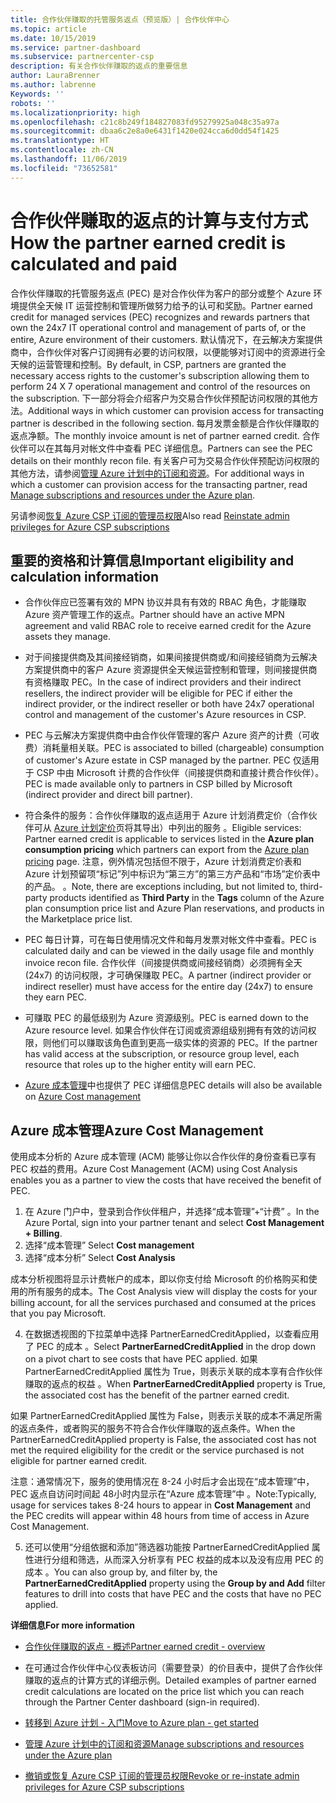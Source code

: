```yaml
---
title: 合作伙伴赚取的托管服务返点（预览版）| 合作伙伴中心
ms.topic: article
ms.date: 10/15/2019
ms.service: partner-dashboard
ms.subservice: partnercenter-csp
description: 有关合作伙伴赚取的返点的重要信息
author: LauraBrenner
ms.author: labrenne
Keywords: ''
robots: ''
ms.localizationpriority: high
ms.openlocfilehash: c21c8b249f184827083fd95279925a048c35a97a
ms.sourcegitcommit: dbaa6c2e8a0e6431f1420e024cca6d0dd54f1425
ms.translationtype: HT
ms.contentlocale: zh-CN
ms.lasthandoff: 11/06/2019
ms.locfileid: "73652581"
---
```

# <a name="how-the-partner-earned-credit-is-calculated-and-paid"></a><span data-ttu-id="94cce-103">合作伙伴赚取的返点的计算与支付方式</span><span class="sxs-lookup"><span data-stu-id="94cce-103">How the partner earned credit is calculated and paid</span></span>

<span data-ttu-id="94cce-104">合作伙伴赚取的托管服务返点 (PEC) 是对合作伙伴为客户的部分或整个 Azure 环境提供全天候 IT 运营控制和管理所做努力给予的认可和奖励。</span><span class="sxs-lookup"><span data-stu-id="94cce-104">Partner earned credit for managed services (PEC) recognizes and rewards partners that own the 24x7 IT operational control and management of parts of, or the entire, Azure environment of their customers.</span></span> <span data-ttu-id="94cce-105">默认情况下，在云解决方案提供商中，合作伙伴对客户订阅拥有必要的访问权限，以便能够对订阅中的资源进行全天候的运营管理和控制。</span><span class="sxs-lookup"><span data-stu-id="94cce-105">By default, in CSP, partners are granted the necessary access rights to the customer's subscription allowing them to perform 24 X 7 operational management and control of the resources on the subscription.</span></span> <span data-ttu-id="94cce-106">下一部分将会介绍客户为交易合作伙伴预配访问权限的其他方法。</span><span class="sxs-lookup"><span data-stu-id="94cce-106">Additional ways in which customer can provision access for transacting partner is described in the following section.</span></span> <span data-ttu-id="94cce-107">每月发票金额是合作伙伴赚取的返点净额。</span><span class="sxs-lookup"><span data-stu-id="94cce-107">The monthly invoice amount is net of partner earned credit.</span></span> <span data-ttu-id="94cce-108">合作伙伴可以在其每月对帐文件中查看 PEC 详细信息。</span><span class="sxs-lookup"><span data-stu-id="94cce-108">Partners can see the PEC details on their monthly recon file.</span></span> <span data-ttu-id="94cce-109">有关客户可为交易合作伙伴预配访问权限的其他方法，请参阅[管理 Azure 计划中的订阅和资源](azure-plan-manage.md)。</span><span class="sxs-lookup"><span data-stu-id="94cce-109">For additional ways in which a customer can provision access for the transacting partner, read [Manage subscriptions and resources under the Azure plan](azure-plan-manage.md).</span></span>

<span data-ttu-id="94cce-110">另请参阅[恢复 Azure CSP 订阅的管理员权限](revoke-reinstate-csp.md)</span><span class="sxs-lookup"><span data-stu-id="94cce-110">Also read [Reinstate admin privileges for Azure CSP subscriptions](revoke-reinstate-csp.md)</span></span>

## <a name="important-eligibility-and-calculation-information"></a><span data-ttu-id="94cce-111">重要的资格和计算信息</span><span class="sxs-lookup"><span data-stu-id="94cce-111">Important eligibility and calculation information</span></span>

- <span data-ttu-id="94cce-112">合作伙伴应已签署有效的 MPN 协议并具有有效的 RBAC 角色，才能赚取 Azure 资产管理工作的返点。</span><span class="sxs-lookup"><span data-stu-id="94cce-112">Partner should have an active MPN agreement and valid RBAC role to receive earned credit for the Azure assets they manage.</span></span> 

- <span data-ttu-id="94cce-113">对于间接提供商及其间接经销商，如果间接提供商或/和间接经销商为云解决方案提供商中的客户 Azure 资源提供全天候运营控制和管理，则间接提供商有资格赚取 PEC。</span><span class="sxs-lookup"><span data-stu-id="94cce-113">In the case of indirect providers and their indirect resellers, the indirect provider will be eligible for PEC if either the indirect provider, or the indirect reseller or both have 24x7 operational control and management of the customer's Azure resources in CSP.</span></span>

- <span data-ttu-id="94cce-114">PEC 与云解决方案提供商中由合作伙伴管理的客户 Azure 资产的计费（可收费）消耗量相关联。</span><span class="sxs-lookup"><span data-stu-id="94cce-114">PEC is associated to billed (chargeable) consumption of customer's Azure estate in CSP managed by the partner.</span></span> <span data-ttu-id="94cce-115">PEC 仅适用于 CSP 中由 Microsoft 计费的合作伙伴（间接提供商和直接计费合作伙伴）。</span><span class="sxs-lookup"><span data-stu-id="94cce-115">PEC is made available only to partners in CSP billed by Microsoft (indirect provider and direct bill partner).</span></span> 

- <span data-ttu-id="94cce-116">符合条件的服务：合作伙伴赚取的返点适用于 Azure 计划消费定价（合作伙伴可从 [Azure 计划定价](https://partner.microsoft.com/commerce/sales)页将其导出）中列出的服务  。</span><span class="sxs-lookup"><span data-stu-id="94cce-116">Eligible services: Partner earned credit is applicable to services listed in the **Azure plan consumption pricing** which partners can export from the [Azure plan pricing](https://partner.microsoft.com/commerce/sales) page.</span></span> <span data-ttu-id="94cce-117">注意，例外情况包括但不限于，Azure 计划消费定价表和 Azure 计划预留项“标记”列中标识为“第三方”的第三方产品和“市场”定价表中的产品。   。</span><span class="sxs-lookup"><span data-stu-id="94cce-117">Note, there are exceptions including, but not limited to, third-party products identified as **Third Party** in  the **Tags** column of the Azure plan consumption price list and Azure Plan reservations, and products in the Marketplace price list.</span></span>

- <span data-ttu-id="94cce-118">PEC 每日计算，可在每日使用情况文件和每月发票对帐文件中查看。</span><span class="sxs-lookup"><span data-stu-id="94cce-118">PEC is calculated daily and can be viewed in the daily usage file and monthly invoice recon file.</span></span> <span data-ttu-id="94cce-119">合作伙伴（间接提供商或间接经销商）必须拥有全天 (24x7) 的访问权限，才可确保赚取 PEC。</span><span class="sxs-lookup"><span data-stu-id="94cce-119">A partner (indirect provider or indirect reseller) must have access for the entire day (24x7) to ensure they earn PEC.</span></span>  

- <span data-ttu-id="94cce-120">可赚取 PEC 的最低级别为 Azure 资源级别。</span><span class="sxs-lookup"><span data-stu-id="94cce-120">PEC is earned down to the Azure resource level.</span></span> <span data-ttu-id="94cce-121">如果合作伙伴在订阅或资源组级别拥有有效的访问权限，则他们可以赚取该角色直到更高一级实体的资源的 PEC。</span><span class="sxs-lookup"><span data-stu-id="94cce-121">If the partner has valid access at the subscription, or resource group level, each resource that roles up to the higher entity will earn PEC.</span></span>  

- <span data-ttu-id="94cce-122">[Azure 成本管理](https://go.microsoft.com/fwlink/?linkid=2106482)中也提供了 PEC 详细信息</span><span class="sxs-lookup"><span data-stu-id="94cce-122">PEC details will also be available on [Azure Cost management](https://go.microsoft.com/fwlink/?linkid=2106482)</span></span>

## <a name="azure-cost-management"></a><span data-ttu-id="94cce-123">Azure 成本管理</span><span class="sxs-lookup"><span data-stu-id="94cce-123">Azure Cost Management</span></span>

 <span data-ttu-id="94cce-124">使用成本分析的 Azure 成本管理 (ACM) 能够让你以合作伙伴的身份查看已享有 PEC 权益的费用。</span><span class="sxs-lookup"><span data-stu-id="94cce-124">Azure Cost Management (ACM) using Cost Analysis enables you as a partner to view the costs that have received the benefit of PEC.</span></span>  

1. <span data-ttu-id="94cce-125">在 Azure 门户中，登录到合作伙伴租户，并选择“成本管理”+“计费”  。</span><span class="sxs-lookup"><span data-stu-id="94cce-125">In the Azure Portal, sign into your partner tenant and select **Cost Management + Billing**.</span></span>
2.  <span data-ttu-id="94cce-126">选择“成本管理” </span><span class="sxs-lookup"><span data-stu-id="94cce-126">Select **Cost management**</span></span>
3.  <span data-ttu-id="94cce-127">选择“成本分析” </span><span class="sxs-lookup"><span data-stu-id="94cce-127">Select **Cost Analysis**</span></span>

<span data-ttu-id="94cce-128">成本分析视图将显示计费帐户的成本，即以你支付给 Microsoft 的价格购买和使用的所有服务的成本。</span><span class="sxs-lookup"><span data-stu-id="94cce-128">The Cost Analysis view will display the costs for your billing account, for all the services purchased and consumed at the prices that you pay Microsoft.</span></span>

4.  <span data-ttu-id="94cce-129">在数据透视图的下拉菜单中选择 PartnerEarnedCreditApplied，以查看应用了 PEC 的成本  。</span><span class="sxs-lookup"><span data-stu-id="94cce-129">Select **PartnerEarnedCreditApplied** in the drop down on a pivot chart to see costs that have PEC applied.</span></span> <span data-ttu-id="94cce-130">如果 PartnerEarnedCreditApplied 属性为 True，则表示关联的成本享有合作伙伴赚取的返点的权益  。</span><span class="sxs-lookup"><span data-stu-id="94cce-130">When **PartnerEarnedCreditApplied** property is True, the associated cost has the benefit of the partner earned credit.</span></span> 

<span data-ttu-id="94cce-131">如果 PartnerEarnedCreditApplied 属性为 False，则表示关联的成本不满足所需的返点条件，或者购买的服务不符合合作伙伴赚取的返点条件。</span><span class="sxs-lookup"><span data-stu-id="94cce-131">When the PartnerEarnedCreditApplied property is False, the associated cost has not met the required eligibility for the credit or the service purchased is not eligible for partner earned credit.</span></span>

<span data-ttu-id="94cce-132">注意：通常情况下，服务的使用情况在 8-24 小时后才会出现在“成本管理”中，PEC 返点自访问时间起 48小时内显示在“Azure 成本管理”中  。</span><span class="sxs-lookup"><span data-stu-id="94cce-132">Note:Typically, usage for services takes 8-24 hours to appear in **Cost Management** and the PEC credits will appear within 48 hours from time of access in Azure Cost Management.</span></span>

5. <span data-ttu-id="94cce-133">还可以使用“分组依据和添加”筛选器功能按 PartnerEarnedCreditApplied 属性进行分组和筛选，从而深入分析享有 PEC 权益的成本以及没有应用 PEC 的成本   。</span><span class="sxs-lookup"><span data-stu-id="94cce-133">You can also group by, and filter by, the **PartnerEarnedCreditApplied** property using the **Group by and Add** filter features to drill into costs that have PEC and the costs that have no PEC applied.</span></span>

 <span data-ttu-id="94cce-134">**详细信息**</span><span class="sxs-lookup"><span data-stu-id="94cce-134">**For more information**</span></span>

- [<span data-ttu-id="94cce-135">合作伙伴赚取的返点 - 概述</span><span class="sxs-lookup"><span data-stu-id="94cce-135">Partner earned credit - overview</span></span>](partner-earned-credit.md)

- <span data-ttu-id="94cce-136">在可通过合作伙伴中心仪表板访问（需要登录）的价目表中，提供了合作伙伴赚取的返点的计算方式的详细示例。</span><span class="sxs-lookup"><span data-stu-id="94cce-136">Detailed examples of partner earned credit calculations are located on the price list which you can reach through the Partner Center dashboard (sign-in required).</span></span>

- [<span data-ttu-id="94cce-137">转移到 Azure 计划 - 入门</span><span class="sxs-lookup"><span data-stu-id="94cce-137">Move to Azure plan - get started</span></span>](azure-plan-get-started.md)

- [<span data-ttu-id="94cce-138">管理 Azure 计划中的订阅和资源</span><span class="sxs-lookup"><span data-stu-id="94cce-138">Manage subscriptions and resources under the Azure plan</span></span>](azure-plan-manage.md)

- [<span data-ttu-id="94cce-139">撤销或恢复 Azure CSP 订阅的管理员权限</span><span class="sxs-lookup"><span data-stu-id="94cce-139">Revoke or re-instate admin privileges for Azure CSP subscriptions  </span></span>](revoke-reinstate-csp.md)

